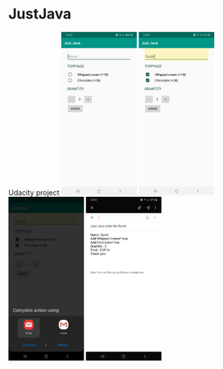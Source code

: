 # JustJava
Udacity project
<img src="device-2019-10-27-234123.png" width="150"/> <img src="device-2019-10-27-234233.png" width="150"/> <img src="device-2019-10-27-234259.png" width="150"/> <img src="device-2019-10-27-234319.png" width="150"/>
